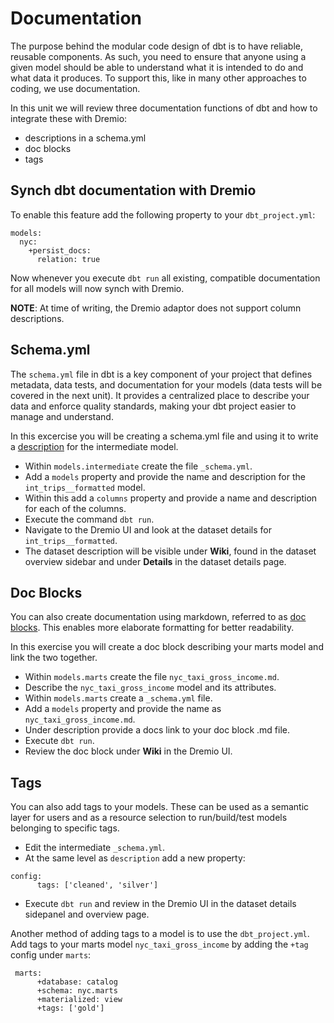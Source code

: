 # Documentation

The purpose behind the modular code design of dbt is to have reliable, reusable components. As such, you need to ensure that anyone using a given model should be able to understand what it is intended to do and what data it produces. To support this, like in many other approaches to coding, we use documentation.

In this unit we will review three documentation functions of dbt and how to integrate these with Dremio:
 - descriptions in a schema.yml
 - doc blocks
 - tags

 ## Synch dbt documentation with Dremio

To enable this feature add the following property to your `dbt_project.yml`:

```
models:
  nyc:
    +persist_docs:
      relation: true
```
Now whenever you execute `dbt run` all existing, compatible documentation for all models will now synch with Dremio. 

**NOTE**: At time of writing, the Dremio adaptor does not support column descriptions.

## Schema.yml

The `schema.yml` file in dbt is a key component of your project that defines metadata, data tests, and documentation for your models (data tests will be covered in the next unit). It provides a centralized place to describe your data and enforce quality standards, making your dbt project easier to manage and understand. 

In this excercise you will be creating a schema.yml file and using it to write a [description](https://docs.getdbt.com/reference/resource-properties/description) for the intermediate model. 

- Within `models.intermediate` create the file `_schema.yml`.
- Add a `models` property and provide the name and description for the `int_trips__formatted` model.
- Within this add a `columns` property and provide a name and description for each of the columns.
- Execute the command `dbt run`.
- Navigate to the Dremio UI and look at the dataset details for `int_trips__formatted`.
- The dataset description will be visible under **Wiki**, found in the dataset overview sidebar and under **Details** in the dataset details page.

## Doc Blocks

You can also create documentation using markdown, referred to as [doc blocks](https://docs.getdbt.com/docs/build/documentation#using-docs-blocks). This enables more elaborate formatting for better readability.

In this exercise you will create a doc block describing your marts model and link the two together. 

 - Within `models.marts` create the file `nyc_taxi_gross_income.md`.
 - Describe the `nyc_taxi_gross_income` model and its attributes.
 - Within `models.marts` create a `_schema.yml` file.
 - Add a `models` property and provide the name as `nyc_taxi_gross_income.md`.
 - Under description provide a docs link to your doc block .md file.
 - Execute `dbt run`.
 - Review the doc block under **Wiki** in the Dremio UI.

 ## Tags

You can also add tags to your models. These can be used as a semantic layer for users and as a resource selection to run/build/test models belonging to specific tags.

- Edit the intermediate `_schema.yml`.
- At the same level as `description` add a new property:

```
config:
      tags: ['cleaned', 'silver']
```

- Execute `dbt run` and review in the Dremio UI in the dataset details sidepanel and overview page.

Another method of adding tags to a model is to use the `dbt_project.yml`. Add tags to your marts model `nyc_taxi_gross_income` by adding the `+tag` config under `marts`:

```
 marts:
      +database: catalog
      +schema: nyc.marts
      +materialized: view
      +tags: ['gold']
```
